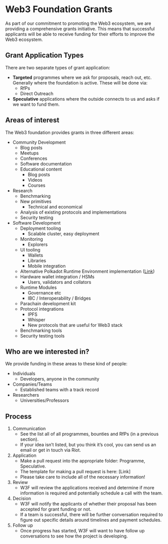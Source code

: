 # Web3 Foundation Grants

As part of our commitment to promoting the Web3 ecosystem, we are providing a comprehensive grants initiative. This means that successful applicants will be able to receive funding for their efforts to improve the Web3 ecosystem.

## Grant Application Types
There are two separate types of grant application:

* **Targeted** programmes where we ask for proposals, reach out, etc. Generally where the foundation is active. These will be done via:
  * RfPs
  * Direct Outreach
* **Speculative** applications where the outside connects to us and asks if we want to fund them.

## Areas of interest
The Web3 foundation provides grants in three different areas:

* Community Development
  * Blog posts
  * Meetups
  * Conferences
  * Software documentation
  * Educational content
    * Blog posts
    * Videos
    * Courses
* Research
  * Benchmarking
  * New primitives
    * Technical and economical
  * Analysis of existing protocols and implementations
  * Security testing
* Software Development
  * Deployment tooling
    * Scalable cluster, easy deployment
  * Monitoring
    * Explorers
  * UI tooling
    * Wallets
    * Libraries
    * Mobile integration
  * Alternative Polkadot Runtime Environment implementation ([Link](https://github.com/w3f/Web3-collaboration/issues/12))
  * Hardware wallet integration / HSMs
    * Users, validators and collators
  * Runtime Modules
    * Governance etc
    * IBC / Interoperability / Bridges
  * Parachain development kit
  * Protocol integrations
    * IPFS
    * Whisper
    * New protocols that are useful for Web3 stack
  * Benchmarking tools
  * Security testing tools
  
  
## Who are we interested in?
  We provide funding in these areas to these kind of people:

* Individuals
  * Developers, anyone in the community
* Companies/Teams
  * Established teams with a track record
* Researchers
  * Universities/Professors
  
## Process
  
1. Communication
   * See the list all of all programmes, bounties and RfPs (in a previous section).
   * If your idea isn&rsquo;t listed, but you think it&rsquo;s cool, you can send us an email or get in touch via Riot.
1. Application
   * Make a pull request into the appropriate folder: Programme, Speculative.
   * The template for making a pull request is here: [Link]
   * Please take care to include all of the necessary information!
1. Review
   * W3F will review the applications received and determine if more information is required and potentially schedule a call with the team.
1. Decision
   * W3F will notify the applicants of whether their proposal has been accepted for grant funding or not.
   * If a team is successful, there will be further conversation required to figure out specific details around timelines and payment schedules.
1. Follow up
   * Once progress has started, W3F will want to have follow up conversations to see how the project is developing.


  
  
  
